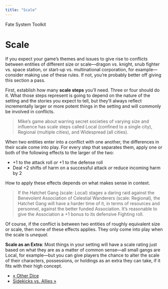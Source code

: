 ```yaml
---
title: "Scale"
---
```

    
Fate System Toolkit

#  Scale

If you expect your game’s themes and issues to give rise to conflicts between
entities of different size or scale—dragon vs. knight, snub fighter vs. space
station, or start-up vs. multinational corporation, for example—consider
making use of these rules. If not, you’re probably better off giving this
section a pass.

First, establish how many **scale steps** you’ll need. Three or four should do
it. What those steps represent is going to depend on the nature of the setting
and the stories you expect to tell, but they’ll always reflect incrementally
larger or more potent things in the setting and will commonly be involved in
conflicts.

> Mike’s game about warring secret societies of varying size and influence has
scale steps called Local (confined to a single city), Regional (multiple
cities), and Widespread (all cities).

When two entities enter into a conflict with one another, the differences in
their scale come into play. For every step that separates them, apply one or
both of the following effects to the larger of the two:

  * +1 to the attack roll _or_ +1 to the defense roll
  * Deal +2 shifts of harm on a successful attack _or_ reduce incoming harm by 2

How to apply these effects depends on what makes sense in context.

> If the Hatchet Gang (scale: Local) stages a daring raid against the
Benevolent Association of Celestial Wanderers (scale: Regional), the Hatchet
Gang will have a harder time of it, in terms of resources and personnel,
against the better funded Association. It’s reasonable to give the Association
a +1 bonus to its defensive Fighting roll.

Of course, if the conflict is between two entities of roughly equivalent size
or scale, then none of these effects applies. They only come into play when
the scale is _unequal_.

**Scale as an Extra**: Most things in your setting will have a scale rating just based on what they are as a matter of common sense—all small gangs are Local, for example—but you can give players the chance to alter the scale of their characters, possessions, or holdings as an extra they can take, if it fits with their high concept.

  * [« Other Dice](/fate-system-toolkit/other-dice)
  * [Sidekicks vs. Allies »](/fate-system-toolkit/sidekicks-vs-allies)

